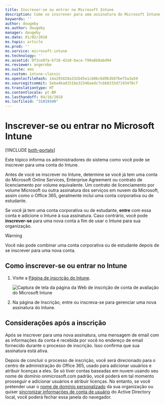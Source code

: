 ```yaml
---
title: Inscrever-se ou entrar no Microsoft Intune
description: Como se inscrever para uma assinatura do Microsoft Intune ou como entrar para iniciar sua assinatura.
keywords: ''
author: dougeby
ms.author: dougeby
manager: dougeby
ms.date: 01/02/2018
ms.topic: article
ms.prod: ''
ms.service: microsoft-intune
ms.technology: ''
ms.assetid: 0f3ce07a-b718-42a9-bace-f99a8b8abd94
ms.reviewer: angerobe
ms.suite: ems
ms.custom: intune-classic
ms.openlocfilehash: 14a295828a332b45e1cb0bc6d9b3b97bef5a3a59
ms.sourcegitcommit: 5eba4bad151be32346aedc7cbb0333d71934f8cf
ms.translationtype: HT
ms.contentlocale: pt-BR
ms.lasthandoff: 04/16/2018
ms.locfileid: "31019340"
---
```

# <a name="sign-up-or-sign-in-to-microsoft-intune"></a>Inscrever-se ou entrar no Microsoft Intune

[!INCLUDE [both-portals](./includes/note-for-both-portals.md)]

Este tópico informa os administradores do sistema como você pode se inscrever para uma conta do Intune.

Antes de você se inscrever no Intune, determine se você já tem uma conta do Microsoft Online Services, Enterprise Agreement ou contrato de licenciamento por volume equivalente. Um contrato de licenciamento por volume Microsoft ou outra assinatura dos serviços em nuvem da Microsoft, assim como o Office 365, geralmente inclui uma conta corporativa ou de estudante.

Se você já tem uma conta corporativa ou de estudante, **entre** com essa conta e adicione o Intune à sua assinatura. Caso contrário, você pode **inscrever-se** para uma nova conta a fim de usar o Intune para sua organização.

>[!WARNING]
>Você não pode combinar uma conta corporativa ou de estudante depois de se inscrever para uma nova conta.

## <a name="how-to-sign-up-or-sign-in-to-intune"></a>Como inscrever-se ou entrar no Intune

1. Visite a [Página de inscrição do Intune](https://portal.office.com/Signup/Signup.aspx?OfferId=40BE278A-DFD1-470a-9EF7-9F2596EA7FF9&dl=INTUNE_A&ali=1#0%20).

   ![Captura de tela da página da Web de inscrição de conta de avaliação do Microsoft Intune](./media/account-sign-up-site.png)

2. Na página de Inscrição, entre ou inscreva-se para gerenciar uma nova assinatura do Intune.

## <a name="post-sign-up-considerations"></a>Considerações após a inscrição
Após se inscrever para uma nova assinatura, uma mensagem de email com as informações da conta é recebida por você no endereço de email fornecido durante o processo de inscrição. Isso confirma que sua assinatura está ativa.

Depois de concluir o processo de inscrição, você será direcionado para o centro de administração do Office 365, usado para adicionar usuários e atribuir licenças a eles. Se só tiver contas baseadas em nuvem usando seu nome de domínio onmicrosoft.com padrão, você poderá em tal momento prosseguir e adicionar usuários e atribuir licenças. No entanto, se você pretender usar o [nome de domínio personalizado](custom-domain-name-configure.md) da sua organização ou quiser [sincronizar informações de conta de usuário](users-add.md#sync-active-directory-and-add-users-to-intune) do Active Directory local, você poderá fechar essa janela do navegador.

